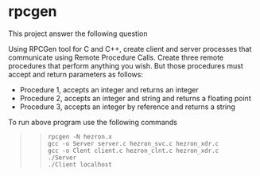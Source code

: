 # rpcgen
This project answer the following question

Using RPCGen tool for C and C++, create client and server processes that communicate using Remote Procedure Calls.
Create three remote procedures that perform anything you wish. But those procedures must accept and return parameters as follows:

- Procedure 1, accepts an integer and returns an integer
- Procedure 2, accepts an integer and string and returns a floating point
- Procedure 3, accepts an integer by reference and returns a string


To run above program use the following commands
   >>     rpcgen -N hezron.x
   >>     gcc -o Server server.c hezron_svc.c hezron_xdr.c
   >>     gcc -o Clent client.c hezron_clnt.c hezron_xdr.c
   >>     ./Server
   >>     ./Client localhost
